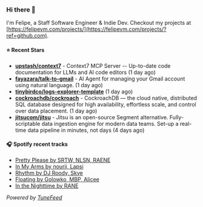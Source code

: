 ### Hi there 👋

I'm Felipe, a Staff Software Engineer & Indie Dev. Checkout my projects at [https://felipevm.com/projects/](https://felipevm.com/projects/?ref=github.com).

#### ⭐ Recent Stars
- **[upstash/context7](https://github.com/upstash/context7)** - Context7 MCP Server -- Up-to-date code documentation for LLMs and AI code editors (1 day ago)
- **[fayazara/talk-to-gmail](https://github.com/fayazara/talk-to-gmail)** - AI Agent for managing your Gmail account using natural language. (1 day ago)
- **[tinybirdco/logs-explorer-template](https://github.com/tinybirdco/logs-explorer-template)** (1 day ago)
- **[cockroachdb/cockroach](https://github.com/cockroachdb/cockroach)** - CockroachDB — the cloud native, distributed SQL database designed for high availability, effortless scale, and control over data placement. (1 day ago)
- **[jitsucom/jitsu](https://github.com/jitsucom/jitsu)** - Jitsu is an open-source Segment alternative. Fully-scriptable data ingestion engine for modern data teams. Set-up a real-time data pipeline in minutes, not days (4 days ago)

#### 🎧 Spotify recent tracks
- [Pretty Please by SRTW, NLSN, RAENE](https://open.spotify.com/track/1mhqgTnqbUVnKY7wic4CKt)
- [In My Arms by nourii, Lapsi](https://open.spotify.com/track/08OjEAvN1EclkRAUxW3tFM)
- [Rhythm by DJ Roody, Skye](https://open.spotify.com/track/1LKUhOWFVDh03CqHNw6ptq)
- [Floating by Golowko, MBP, Alicee](https://open.spotify.com/track/5QvokVJipC39PQcG7uN44v)
- [In the Nighttime by RANE](https://open.spotify.com/track/2KLtagJpuQJqAYV4QgJLn7)

_Powered by [TuneFeed](https://tunefeed.app?ref=github.com)_
